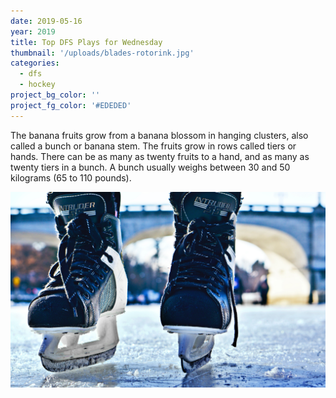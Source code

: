 ```yaml
---
date: 2019-05-16
year: 2019
title: Top DFS Plays for Wednesday
thumbnail: '/uploads/blades-rotorink.jpg'
categories:
  - dfs
  - hockey
project_bg_color: ''
project_fg_color: '#EDEDED'
---
```


The banana fruits grow from a banana blossom in hanging clusters, also called a bunch or banana stem. The fruits grow in rows called tiers or hands. There can be as many as twenty fruits to a hand, and as many as twenty tiers in a bunch. A bunch usually weighs between 30 and 50 kilograms (65 to 110 pounds).

![](/uploads/blades-rotorink.jpg)
